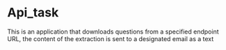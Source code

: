 # Api_task
This is an application that downloads questions from a specified endpoint URL, the content of the extraction is sent to a designated email as a text
